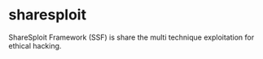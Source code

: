 # sharesploit
ShareSploit Framework (SSF) is share the multi technique exploitation for ethical hacking.
